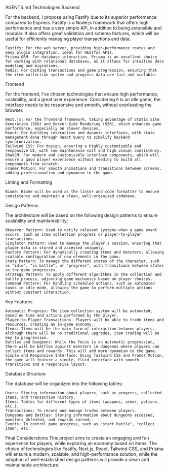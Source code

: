 AGENTS.md
Technologies
Backend

For the backend, I propose using Fastify due to its superior performance compared to Express. Fastify is a Node.js framework that offers high performance and has a very simple API, in addition to being extensible and modular. It also offers great validation and schema features, which will be useful for efficiently managing player transactions and data.

    Fastify: For the web server, providing high-performance routes and easy plugin integration. Ideal for RESTful APIs.
    Prisma ORM: For database interaction. Prisma is an excellent choice for working with relational databases, as it allows for intuitive data modeling and migrations.
    Redis: For caching transactions and game progression, ensuring that the item collection system and progress data are fast and scalable.

Frontend

For the frontend, I’ve chosen technologies that ensure high performance, scalability, and a great user experience. Considering it is an idle game, the interface needs to be responsive and smooth, without overloading the browser.

    Next.js: For the frontend framework, taking advantage of Static Site Generation (SSG) and Server-Side Rendering (SSR), which enhances game performance, especially on slower devices.
    React: For building interactive and dynamic interfaces, with state management done through React Query to simplify backend synchronization.
    Tailwind CSS: For design, ensuring a highly customizable and responsive UI, with low maintenance cost and high visual consistency.
    ShadCN: For modern and customizable interface components, which will ensure a good player experience without needing to build all components from scratch.
    Framer Motion: For smooth animations and transitions between screens, adding professionalism and dynamism to the game.

Linting and Formatting

    Biome: Biome will be used as the linter and code formatter to ensure consistency and maintain a clean, well-organized codebase.

Design Patterns

The architecture will be based on the following design patterns to ensure scalability and maintainability:

    Observer Pattern: Used to notify relevant systems when a game event occurs, such as item collection progress or player-to-player transactions.
    Singleton Pattern: Used to manage the player's session, ensuring that player data is stored and accessed uniquely.
    Factory Pattern: For dynamically creating items and monsters, allowing scalable configuration of new elements in the game.
    State Pattern: To manage the different states of the character, such as "idle", "in battle", or "progress", with transitions between states as the game progresses.
    Strategy Pattern: To apply different algorithms in the collection and battle process, adjusting game mechanics based on player choices.
    Command Pattern: For handling scheduled actions, such as automated tasks in idle mode, allowing the game to perform multiple actions without constant interaction.

Key Features

    Automatic Progress: The item collection system will be automated, based on time and actions performed by the player.
    Player-to-Player Transactions: Players will be able to trade items and resources, creating an in-game economy.
    Items: Items will be the main form of interaction between players. Although there will be no traditional upgrades, item trading will be key to progression.
    Battles and Dungeons: While the focus is on automatic progression, there will be battles against monsters in dungeons where players can collect items and rewards. This will add more dynamism to the game.
    Simple and Responsive Interface: Using Tailwind CSS and Framer Motion, the game will feature a simple, fluid interface with smooth transitions and a responsive layout.

Database Structure

The database will be organized into the following tables:

    Users: Storing information about players, such as progress, collected items, and transaction history.
    Items: Tables for different types of items (weapons, armor, potions, etc.).
    Transactions: To record and manage trades between players.
    Dungeons and Battles: Storing information about dungeons accessed, monsters defeated, and rewards earned.
    Events: To control game progress, such as "start battle", "collect item", etc.

Final Considerations
This project aims to create an engaging and fun experience for players, while exploring an economy based on items. The choice of technologies like Fastify, Next.js, React, Tailwind CSS, and Prisma will ensure a modern, scalable, and high-performance solution, while the adoption of well-established design patterns will provide a clean and maintainable architecture.
